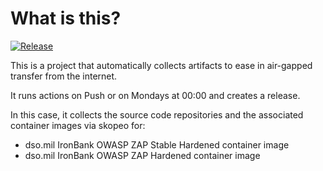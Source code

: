 # What is this?

[![Release](https://github.com/amentumservices/Collector-ZAP-IB/actions/workflows/collect.yml/badge.svg?branch=main)](https://github.com/amentumservices/Collector-ZAP-IB/actions/workflows/collect.yml)

This is a project that automatically collects artifacts to ease in air-gapped transfer from the internet.

It runs actions on Push or on Mondays at 00:00 and creates a release.

In this case, it collects the source code repositories and the associated container images via skopeo for:

- dso.mil IronBank OWASP ZAP Stable Hardened container image
- dso.mil IronBank OWASP ZAP Hardened container image
